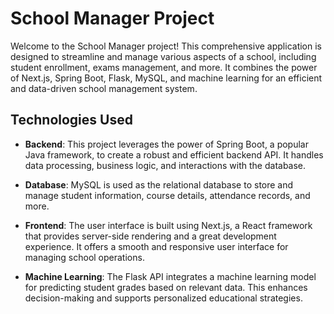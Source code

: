 # School Manager Project

Welcome to the School Manager project! This comprehensive application is designed to streamline and manage various aspects of a school, including student enrollment, exams management, and more. It combines the power of Next.js, Spring Boot, Flask, MySQL, and machine learning for an efficient and data-driven school management system.

## Technologies Used

- **Backend**: This project leverages the power of Spring Boot, a popular Java framework, to create a robust and efficient backend API. It handles data processing, business logic, and interactions with the database.

- **Database**: MySQL is used as the relational database to store and manage student information, course details, attendance records, and more.

- **Frontend**: The user interface is built using Next.js, a React framework that provides server-side rendering and a great development experience. It offers a smooth and responsive user interface for managing school operations.

- **Machine Learning**: The Flask API integrates a machine learning model for predicting student grades based on relevant data. This enhances decision-making and supports personalized educational strategies.
